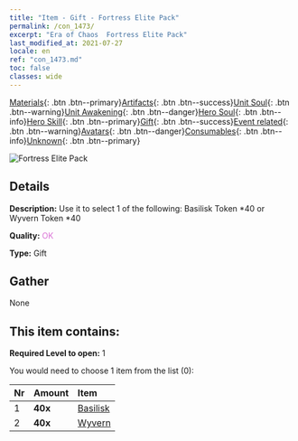 ```yaml
---
title: "Item - Gift - Fortress Elite Pack"
permalink: /con_1473/
excerpt: "Era of Chaos  Fortress Elite Pack"
last_modified_at: 2021-07-27
locale: en
ref: "con_1473.md"
toc: false
classes: wide
---
```

 [Materials](/Items/){: .btn .btn--primary}[Artifacts](/Items/Artifacts/){: .btn .btn--success}[Unit Soul](/Items/UnitSoul/){: .btn .btn--warning}[Unit Awakening](/Items/UnitAwakening/){: .btn .btn--danger}[Hero Soul](/Items/HeroSoul/){: .btn .btn--info}[Hero Skill](/Items/HeroSkill/){: .btn .btn--primary}[Gift](/Items/Gift/){: .btn .btn--success}[Event related](/Items/Events/){: .btn .btn--warning}[Avatars](/Items/Avatars/){: .btn .btn--danger}[Consumables](/Items/Consumables/){: .btn .btn--info}[Unknown](/Items/Unknown/){: .btn .btn--primary}

 ![Fortress Elite Pack](/images/t/i_907087.png)

## Details
 **Description:** Use it to select 1 of the following: Basilisk Token *40 or Wyvern Token *40

 **Quality:** <span style="color: #DA70D6">OK</span>

 **Type:** Gift

## Gather

  None

## This item contains:

 **Required Level to open:** 1

 You would need to choose 1 item from the list (0):

  | Nr | Amount |     Item    |
  |:---|:-------|:------------|
  | 1 |  **40x** | [Basilisk](/Items/unt_256/) |  | 
  | 2 |  **40x** | [Wyvern](/Items/unt_258/) |  | 
